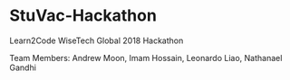 # StuVac-Hackathon
Learn2Code WiseTech Global 2018 Hackathon

Team Members: Andrew Moon, Imam Hossain, Leonardo Liao, Nathanael Gandhi
